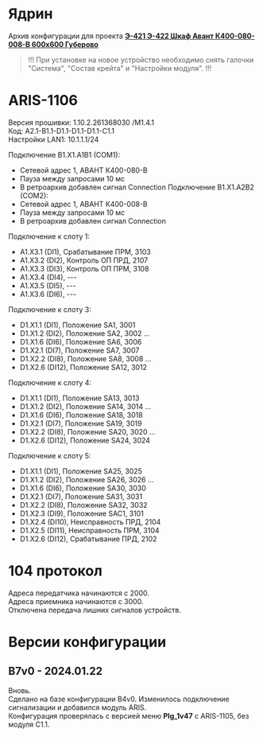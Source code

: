 ﻿Ядрин
=====

Архив конфигурации для проекта **[Э-421 Э-422 Шкаф Авант К400-080-008-В 600х600 Губерово](Э-421_Э-422_Шкаф_Авант_К400-080-008-В_600х600_Губерово.pdf)**

> !!! При установке на новое устройство необходимо снять галочки "Система", "Состав крейта" и "Настройки модуля". !!!


# ARIS-1106

Версия прошивки: 1.10.2.261368030 /M1.4.1  
Код: A2.1-B1.1-D1.1-D1.1-D1.1-С1.1  
Настройки LAN1: 10.1.1.1/24

Подключение B1.X1.A1B1 (COM1):
- Сетевой адрес 1, АВАНТ К400-080-В
- Пауза между запросами 10 мс
- В ретроархив добавлен сигнал Connection
Подключение B1.X1.A2B2 (COM2):
- Сетевой адрес 1, АВАНТ К400-008-В
- Пауза между запросами 10 мс
- В ретроархив добавлен сигнал Connection

Подключение к слоту 1:
- A1.X3.1 (DI1), Срабатывание ПРМ,   3103
- A1.X3.2 (DI2), Контроль ОП ПРД,    2107
- A1.X3.3 (DI3), Контроль ОП ПРМ,    3108
- A1.X3.4 (DI4), ---
- A1.X3.5 (DI5), ---
- A1.X3.6 (DI6), ---

Подключение к слоту 3:
- D1.X1.1 (DI1),  Положение SA1,     3001
- D1.X1.2 (DI2),  Положение SA2,     3002
...
- D1.X1.6 (DI6),  Положение SA6,     3006
- D1.X2.1 (DI7),  Положение SA7,     3007
- D1.X2.2 (DI8),  Положение SA8,     3008
...
- D1.X2.6 (DI12), Положение SA12,    3012

Подключение к слоту 4:
- D1.X1.1 (DI1),  Положение SA13,    3013
- D1.X1.2 (DI2),  Положение SA14,    3014
...
- D1.X1.6 (DI6),  Положение SA18,    3018
- D1.X2.1 (DI7),  Положение SA19,    3019
- D1.X2.2 (DI8),  Положение SA20,    3020
...
- D1.X2.6 (DI12), Положение SA24,    3024

Подключение к слоту 5:
- D1.X1.1 (DI1),  Положение SA25,    3025
- D1.X1.2 (DI2),  Положение SA26,    3026
...
- D1.X1.6 (DI6),  Положение SA30,    3030
- D1.X2.1 (DI7),  Положение SA31,    3031
- D1.X2.2 (DI8),  Положение SA32,    3032
- D1.X2.3 (DI9),  Положение SAC1,    3101
- D1.X2.4 (DI10), Неисправность ПРД, 2104
- D1.X2.5 (DI11), Неисправность ПРМ, 3104
- D1.X2.6 (DI12), Срабатывание ПРД,  2102


# 104 протокол

Адреса передатчика начинаются с 2000.  
Адреса приемника начинаются с 3000.  
Отключена передача лишних сигналов устройств.


# Версии конфигурации

## B7v0 - 2024.01.22

Вновь.  
Сделано на базе конфигурации B4v0. Изменилось подключение сигнализации и добавился модуль ARIS.  
Конфигурация проверялась с версией меню **PIg_1v47** с ARIS-1105, без модуля С1.1.

